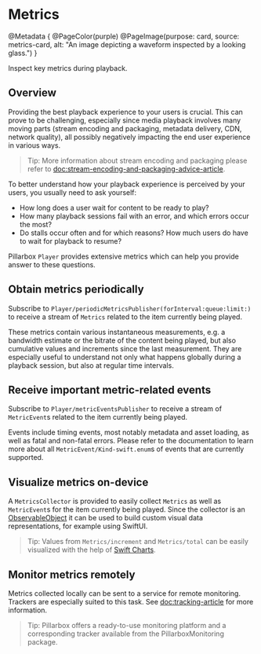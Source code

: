 # Metrics

@Metadata {
    @PageColor(purple)
    @PageImage(purpose: card, source: metrics-card, alt: "An image depicting a waveform inspected by a looking glass.")
}

Inspect key metrics during playback.

## Overview

Providing the best playback experience to your users is crucial. This can prove to be challenging, especially since media playback involves many moving parts (stream encoding and packaging, metadata delivery, CDN, network quality), all possibly negatively impacting the end user experience in various ways.

> Tip: More information about stream encoding and packaging please refer to <doc:stream-encoding-and-packaging-advice-article>.

To better understand how your playback experience is perceived by your users, you usually need to ask yourself:

- How long does a user wait for content to be ready to play?
- How many playback sessions fail with an error, and which errors occur the most?
- Do stalls occur often and for which reasons? How much users do have to wait for playback to resume?

Pillarbox ``Player`` provides extensive metrics which can help you provide answer to these questions.

## Obtain metrics periodically

Subscribe to ``Player/periodicMetricsPublisher(forInterval:queue:limit:)`` to receive a stream of ``Metrics`` related to the item currently being played.

These metrics contain various instantaneous measurements, e.g. a bandwidth estimate or the bitrate of the content being played, but also cumulative values and increments since the last measurement. They are especially useful to understand not only what happens globally during a playback session, but also at regular time intervals.

## Receive important metric-related events

Subscribe to ``Player/metricEventsPublisher`` to receive a stream of ``MetricEvent``s related to the item currently being played.

Events include timing events, most notably metadata and asset loading, as well as fatal and non-fatal errors. Please refer to the documentation to learn more about all ``MetricEvent/Kind-swift.enum``s of events that are currently supported.

## Visualize metrics on-device

A ``MetricsCollector`` is provided to easily collect ``Metrics`` as well as ``MetricEvent``s for the item currently being played. Since the collector is an [ObservableObject](https://developer.apple.com/documentation/combine/observableobject) it can be used to build custom visual data representations, for example using SwiftUI.

> Tip: Values from ``Metrics/increment`` and ``Metrics/total`` can be easily visualized with the help of [Swift Charts](https://developer.apple.com/documentation/charts).  

## Monitor metrics remotely

Metrics collected locally can be sent to a service for remote monitoring. Trackers are especially suited to this task. See <doc:tracking-article> for more information.

> Tip: Pillarbox offers a ready-to-use monitoring platform and a corresponding tracker available from the PillarboxMonitoring package.
